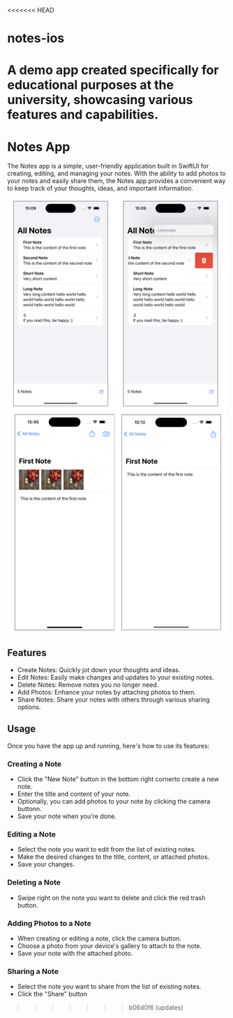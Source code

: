 <<<<<<< HEAD
# notes-ios

A demo app created specifically for educational purposes at the university, showcasing various features and capabilities.
=======
# Notes App
The Notes app is a simple, user-friendly application built in SwiftUI for creating, editing, and managing your notes. With the ability to add photos to your notes and easily share them, the Notes app provides a convenient way to keep track of your thoughts, ideas, and important information.

![Notes View](docs/img1.png)
![Note Detail View](docs/img2.png)


## Features
- Create Notes: Quickly jot down your thoughts and ideas.
- Edit Notes: Easily make changes and updates to your existing notes.
- Delete Notes: Remove notes you no longer need.
- Add Photos: Enhance your notes by attaching photos to them.
- Share Notes: Share your notes with others through various sharing options.

## Usage
Once you have the app up and running, here's how to use its features:

### Creating a Note
- Click the "New Note" button in the bottom right cornerto create a new note.
- Enter the title and content of your note.
- Optionally, you can add photos to your note by clicking the camera buttonn.
- Save your note when you're done.

### Editing a Note
- Select the note you want to edit from the list of existing notes.
- Make the desired changes to the title, content, or attached photos.
- Save your changes.

### Deleting a Note
- Swipe right on the note you want to delete and click the red trash button.

### Adding Photos to a Note
- When creating or editing a note, click the camera button.
- Choose a photo from your device's gallery to attach to the note.
- Save your note with the attached photo.

### Sharing a Note
- Select the note you want to share from the list of existing notes.
- Click the "Share" button

>>>>>>> b06d0f6 (updates)
